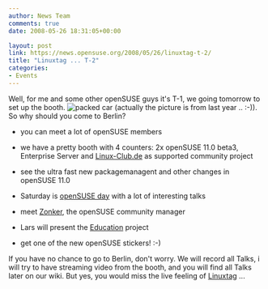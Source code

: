 ```yaml
---
author: News Team
comments: true
date: 2008-05-26 18:31:05+00:00

layout: post
link: https://news.opensuse.org/2008/05/26/linuxtag-t-2/
title: "Linuxtag ... T-2"
categories:
- Events
---
```

Well, for me and some other openSUSE guys it's T-1, we going tomorrow to set up the booth. 
![packed car](http://farm4.static.flickr.com/3136/2524184033_3c740e13f5_m.jpg) 
(actually the picture is from last year .. :-)). So why should you come to Berlin?

	
* you can meet a lot of openSUSE members

	
* we have a pretty booth with 4 counters: 2x openSUSE 11.0 beta3, Enterprise Server and [Linux-Club.de](http://www.linux-club.de/) as supported community project

	
* see the ultra fast new packagemanagent and other changes in openSUSE 11.0
	
* Saturday is [openSUSE day](http://en.opensuse.org/Linuxtag) with a lot of interesting talks

	
* meet [Zonker](http://zonker.opensuse.org/), the openSUSE community manager

	
* Lars will present the [Education](http://en.opensuse.org/Education) project

	
* get one of the new openSUSE stickers! :-)


If you have no chance to go to Berlin, don't worry. We will record all Talks, i will try to have streaming video from the booth, and you will find all Talks later on our wiki. But yes, you would miss the live feeling of [Linuxtag](http://www.linuxtag.org/2008/) ...

		
